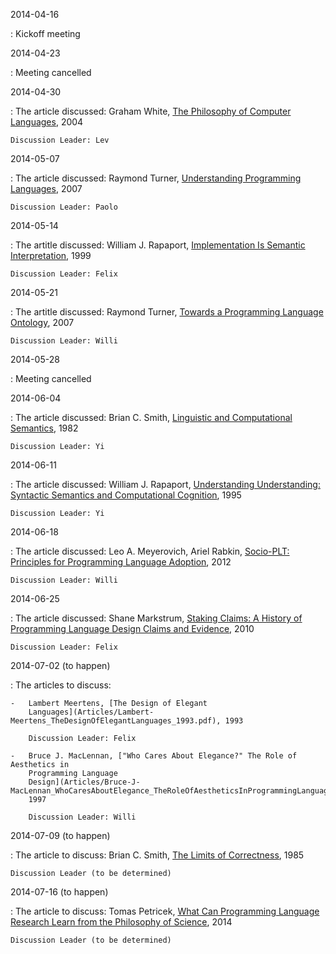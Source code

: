 2014-04-16

:   Kickoff meeting

2014-04-23

:   Meeting cancelled

2014-04-30

:   The article discussed: Graham White, [The Philosophy of Computer
    Languages](Articles/Graham-White_ThePhilosophyOfComputerLanguages_2004.pdf),
    2004
     
    Discussion Leader: Lev

2014-05-07

:   The article discussed: Raymond Turner, [Understanding Programming
    Languages](Articles/Raymond-Turner_UnderstandingProgrammingLanguages_2007.pdf),
    2007
     
    Discussion Leader: Paolo

2014-05-14

:   The artitle discussed: William J. Rapaport, [Implementation Is Semantic
    Interpretation](Articles/Articles/William-J-Rapaport_ImplementationIsSemanticInterpretation_1999.pdf),
    1999
  
    Discussion Leader: Felix

2014-05-21

:   The artitle discussed: Raymond Turner, [Towards a Programming Language
    Ontology](Articles/Raymond-Turner_TowardsAProgrammingLanguageOntology_2007.pdf),
    2007

    Discussion Leader: Willi

2014-05-28

:   Meeting cancelled

2014-06-04

:   The article discussed: Brian C. Smith, [Linguistic and Computational
    Semantics](Articles/Brian-C-Smith_LinguisticAndComputationalSemantics.pdf_1982.pdf),
    1982

    Discussion Leader: Yi

2014-06-11

:   The article discussed: William J. Rapaport, [Understanding Understanding:
    Syntactic Semantics and Computational
    Cognition](Articles/William-J-Rapaport_UnderstandingUnderstanding_SyntacticSemanticsAndcomputationalCognition_1995.pdf),
    1995

    Discussion Leader: Yi

2014-06-18

:   The article discussed: Leo A. Meyerovich, Ariel Rabkin, [Socio-PLT:
    Principles for Programming Language
    Adoption](Articles/Leo-A-Meyerovich_Ariel-Rabkin_Socio-PLT_PrinciplesForProgrammingLanguageAdoption_2012.pdf),
    2012

    Discussion Leader: Willi

2014-06-25

:   The article discussed: Shane Markstrum, [Staking Claims: A History of
    Programming Language Design Claims and
    Evidence](Articles/Shane-Markstrum_StakingClaims_AHistoryOfProgrammingLanguageDesignClaimsAndEvidence_2010.pdf),
    2010

    Discussion Leader: Felix

2014-07-02 (to happen)

:   The articles to discuss:

    -   Lambert Meertens, [The Design of Elegant
        Languages](Articles/Lambert-Meertens_TheDesignOfElegantLanguages_1993.pdf), 1993

        Discussion Leader: Felix

    -   Bruce J. MacLennan, ["Who Cares About Elegance?" The Role of Aesthetics in
        Programming Language
        Design](Articles/Bruce-J-MacLennan_WhoCaresAboutElegance_TheRoleOfAestheticsInProgrammingLanguageDesign_1997.pdf),
        1997
 
        Discussion Leader: Willi

2014-07-09 (to happen)

:   The article to discuss: Brian C. Smith, [The Limits of
    Correctness](Articles/Brian-C-Smith_TheLimitsOfCorrectness_1985.pdf), 1985

    Discussion Leader (to be determined)

2014-07-16 (to happen)

:   The article to discuss: Tomas Petricek, [What Can Programming Language
    Research Learn from the Philosophy of
    Science](Articles/Tomas-Petricek_WhatCanProgrammingLanguageResearchLearnFromThePhilosophyOfScience_2014.pdf),
    2014

    Discussion Leader (to be determined)
